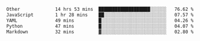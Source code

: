 <!--START_SECTION:waka-->

```txt
Other             14 hrs 53 mins  ███████████████████░░░░░░   76.62 %
JavaScript        1 hr 28 mins    ██░░░░░░░░░░░░░░░░░░░░░░░   07.57 %
YAML              49 mins         █░░░░░░░░░░░░░░░░░░░░░░░░   04.26 %
Python            47 mins         █░░░░░░░░░░░░░░░░░░░░░░░░   04.07 %
Markdown          32 mins         ▓░░░░░░░░░░░░░░░░░░░░░░░░   02.80 %
```

<!--END_SECTION:waka--> 
 
